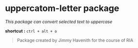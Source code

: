 # uppercatom-letter package

*This package can convert selected text to uppercase*

**shortcut :** `ctrl + alt + o`

> Package created by Jimmy Havenith for the course of RIA
